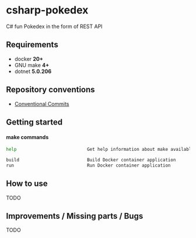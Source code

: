 # csharp-pokedex
C# fun Pokedex in the form of REST API

## Requirements
  
  - docker **20+**
  - GNU make **4+**
  - dotnet **5.0.206**

## Repository conventions

  * [Conventional Commits][1]

  [1]: https://www.conventionalcommits.org/en/v1.0.0/

## Getting started

#### make commands

```bash
help                           Get help information about make available commands

build                          Build Docker container application
run                            Run Docker container application
```

## How to use
TODO

## Improvements / Missing parts / Bugs 
TODO
